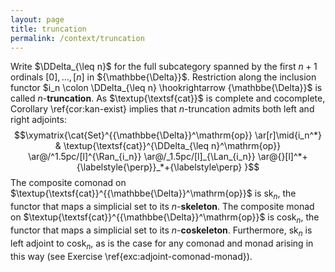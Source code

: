 ```yaml
---
layout: page
title: truncation
permalink: /context/truncation
---
```

Write $\DDelta_{\leq n}$ for the full subcategory spanned by the first $n+1$ ordinals $[0],\ldots, [n]$ in ${\mathbbe{\Delta}}$. Restriction along the inclusion functor $i_n \colon \DDelta_{\leq n} \hookrightarrow {\mathbbe{\Delta}}$ is called $n$-**truncation**. As $\textup{\textsf{cat}}$ is complete and cocomplete, Corollary \ref{cor:kan-exist} implies that $n$-truncation admits both left and right adjoints:
 $$\xymatrix{\cat{Set}^{{\mathbbe{\Delta}}^\mathrm{op}}  \ar[r]\mid{i_n^*} & \textup{\textsf{cat}}^{\DDelta_{\leq n}^\mathrm{op}} \ar@/^1.5pc/[l]^{\Ran_{i_n}} \ar@/_1.5pc/[l]_{\Lan_{i_n}} \ar@{}[l]^*+{\labelstyle{\perp}}_*+{\labelstyle\perp} }$$ The composite comonad on $\textup{\textsf{cat}}^{{\mathbbe{\Delta}}^\mathrm{op}}$ is sk$_n$, the functor that maps a simplicial set to its $n$-**skeleton**. The composite monad on $\textup{\textsf{cat}}^{{\mathbbe{\Delta}}^\mathrm{op}}$ is cosk$_n$, the functor that maps a simplicial set to its $n$-**coskeleton**. Furthermore, sk$_n$ is left adjoint to cosk$_n$, as is the case for any comonad and monad arising in this way (see Exercise \ref{exc:adjoint-comonad-monad}).
